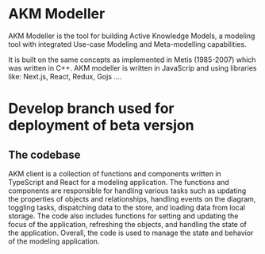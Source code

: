 
# AKM Modeller

AKM Modeller is the tool for building Active Knowledge Models, a modeling tool with integrated Use-case Modeling and Meta-modelling capabilities.

It is built on the same concepts as implemented in Metis (1985-2007) which was written in C++. AKM modeller is written in JavaScrip and using libraries like:  Next.js, React, Redux, Gojs ....

# Develop branch used for deployment of beta versjon

<!-- ![vv](https://akmclient-beta.herokuapp.com/videos/AKMM-Getting-Started-1.mp4)

<!-- ![vv](https://akmclient-beta.herokuapp.com/videos/AKMM-Getting-Started-1.mp4)
![Getting started](./public/images/alive.png )
<video width="420" height="240" controls>
  <source src="https://akmclient-beta.herokuapp.com/videos/AKMM-Getting-Started-1.mp4" type="video/mp4">
</video>
-->

## The codebase

AKM client is a collection of functions and components written in TypeScript and React for a modeling application. The functions and components are responsible for handling various tasks such as updating the properties of objects and relationships, handling events on the diagram, toggling tasks, dispatching data to the store, and loading data from local storage. The code also includes functions for setting and updating the focus of the application, refreshing the objects, and handling the state of the application. Overall, the code is used to manage the state and behavior of the modeling application.
